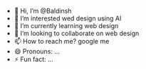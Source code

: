 - 👋 Hi, I’m @Baldinsh
- 👀 I’m interested wed design using AI
- 🌱 I’m currently learning web design
- 💞️ I’m looking to collaborate on web design
- 📫 How to reach me? google me 
- 😄 Pronouns: ...
- ⚡ Fun fact: ...

<!---
Baldinsh/Baldinsh is a ✨ special ✨ repository because its `README.md` (this file) appears on your GitHub profile.
You can click the Preview link to take a look at your changes.
--->
